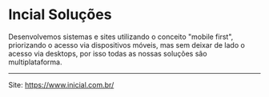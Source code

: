 # Incial Soluções

Desenvolvemos sistemas e sites utilizando o conceito "mobile first", priorizando o acesso via dispositivos móveis,
mas sem deixar de lado o acesso via desktops, por isso todas as nossas soluções são multiplataforma.

---

Site: https://www.inicial.com.br/
